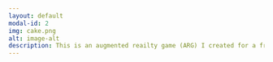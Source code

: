 ```yaml
---
layout: default
modal-id: 2
img: cake.png
alt: image-alt
description: This is an augmented reailty game (ARG) I created for a friend. It is included with these projects because it is one of the most polished projects I've done to date. It is full of puzzles and showcases some coding skill. The puzzles can be quite complex, so be warned. To play, click <a href="/game">here</a>.
---
```

